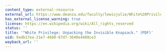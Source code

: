 ```yaml
---
content_type: external-resource
external_url: https://www.deanza.edu/faculty/lewisjulie/White%20Priviledge%20Unpacking%20the%20Invisible%20Knapsack.pdf
has_external_license_warning: true
license: https://en.wikipedia.org/wiki/All_rights_reserved
status: ''
title: '"White Privilege: Unpacking the Invisible Knapsack." (PDF)'
uid: 9adb17ea-21e7-4680-87d7-3640e4488ce3
wayback_url: ''
---
```

